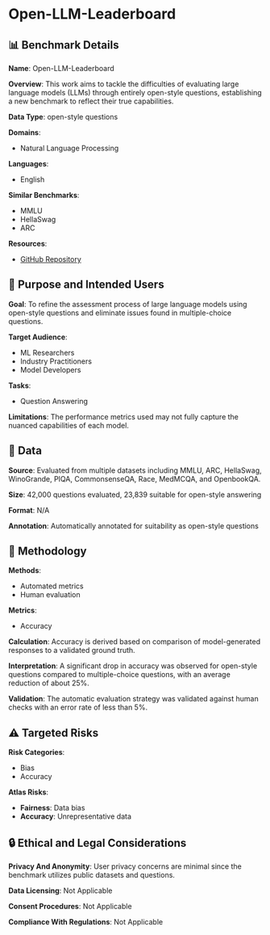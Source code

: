 # Open-LLM-Leaderboard

## 📊 Benchmark Details

**Name**: Open-LLM-Leaderboard

**Overview**: This work aims to tackle the difficulties of evaluating large language models (LLMs) through entirely open-style questions, establishing a new benchmark to reflect their true capabilities.

**Data Type**: open-style questions

**Domains**:
- Natural Language Processing

**Languages**:
- English

**Similar Benchmarks**:
- MMLU
- HellaSwag
- ARC

**Resources**:
- [GitHub Repository](https://github.com/VILA-Lab/Open-LLM-Leaderboard)

## 🎯 Purpose and Intended Users

**Goal**: To refine the assessment process of large language models using open-style questions and eliminate issues found in multiple-choice questions.

**Target Audience**:
- ML Researchers
- Industry Practitioners
- Model Developers

**Tasks**:
- Question Answering

**Limitations**: The performance metrics used may not fully capture the nuanced capabilities of each model.

## 💾 Data

**Source**: Evaluated from multiple datasets including MMLU, ARC, HellaSwag, WinoGrande, PIQA, CommonsenseQA, Race, MedMCQA, and OpenbookQA.

**Size**: 42,000 questions evaluated, 23,839 suitable for open-style answering

**Format**: N/A

**Annotation**: Automatically annotated for suitability as open-style questions

## 🔬 Methodology

**Methods**:
- Automated metrics
- Human evaluation

**Metrics**:
- Accuracy

**Calculation**: Accuracy is derived based on comparison of model-generated responses to a validated ground truth.

**Interpretation**: A significant drop in accuracy was observed for open-style questions compared to multiple-choice questions, with an average reduction of about 25%.

**Validation**: The automatic evaluation strategy was validated against human checks with an error rate of less than 5%.

## ⚠️ Targeted Risks

**Risk Categories**:
- Bias
- Accuracy

**Atlas Risks**:
- **Fairness**: Data bias
- **Accuracy**: Unrepresentative data

## 🔒 Ethical and Legal Considerations

**Privacy And Anonymity**: User privacy concerns are minimal since the benchmark utilizes public datasets and questions.

**Data Licensing**: Not Applicable

**Consent Procedures**: Not Applicable

**Compliance With Regulations**: Not Applicable
